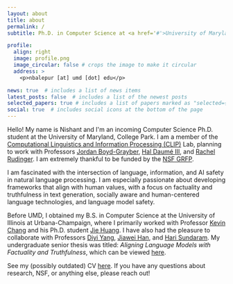 ```yaml
---
layout: about
title: about
permalink: /
subtitle: Ph.D. in Computer Science at <a href='#'>University of Maryland, College Park</a>.

profile:
  align: right
  image: profile.png
  image_circular: false # crops the image to make it circular
  address: >
    <p>nbalepur [at] umd [dot] edu</p>

news: true  # includes a list of news items
latest_posts: false  # includes a list of the newest posts
selected_papers: true # includes a list of papers marked as "selected={true}"
social: true  # includes social icons at the bottom of the page
---
```


Hello! My name is Nishant and I'm an incoming Computer Science Ph.D. student at the University of Maryland, College Park. I am a member of the [Computational Linguistics and Information Processing (CLIP)](https://wiki.umiacs.umd.edu/clip/index.php/Main_Page) Lab, planning to work with Professors [Jordan Boyd-Grayber](http://users.umiacs.umd.edu/~jbg/), [Hal Daumé III](http://users.umiacs.umd.edu/~hal/), and [Rachel Rudinger](https://rudinger.github.io/). I am extremely thankful to be funded by the [NSF GRFP](https://www.nsfgrfp.org/).

I am fascinated with the intersection of language, information, and AI safety in natural language processing. I am especially passionate about developing frameworks that align with human values, with a focus on factuality and truthfulness in text generation, socially aware and human-centered language technologies, and language model safety.

Before UMD, I obtained my B.S. in Computer Science at the University of Illinois at Urbana-Champaign, where I primarily worked with Professor [Kevin Chang](https://cs.illinois.edu/about/people/faculty/kcchang) and his Ph.D. student [Jie Huang](https://jeffhj.github.io/). I have also had the pleasure to collaborate with Professors [Diyi Yang](https://cs.stanford.edu/~diyiy/group.html), [Jiawei Han](http://hanj.cs.illinois.edu/), and [Hari Sundaram](http://sundaram.cs.illinois.edu/research.html). My undergraduate senior thesis was titled: *Aligning Language Models with Factuality and Truthfulness*, which can be viewed [here](https://nbalepur.github.io/files/Nishant_Balepur_Senior_Thesis.pdf).

See my (possibly outdated) CV [here](https://www.overleaf.com/read/brzntgpfnvtx). If you have any questions about research, NSF, or anything else, please reach out!
